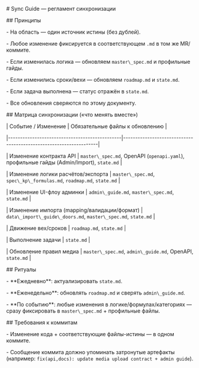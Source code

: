 \# Sync Guide — регламент синхронизации



\## Принципы

\- На область — один источник истины (без дублей).

\- Любое изменение фиксируется в соответствующем `.md` в том же MR/коммите.

\- Если изменилась логика — обновляем `master\_spec.md` и профильные гайды.

\- Если изменились сроки/вехи — обновляем `roadmap.md` и `state.md`.

\- Если задача выполнена — статус отражён в `state.md`.

\- Все обновления сверяются по этому документу.



\## Матрица синхронизации («что менять вместе»)



| Событие / Изменение                           | Обязательные файлы к обновлению                                  |

|-----------------------------------------------|-------------------------------------------------------------------|

| Изменение контракта API                       | `master\_spec.md`, OpenAPI (`openapi.yaml`), профильные гайды (Admin/Import), `state.md` |

| Изменение логики расчётов/экспорта            | `master\_spec.md`, `spec\_kp\_formulas.md`, `roadmap.md`, `state.md` |

| Изменение UI-флоу админки                     | `admin\_guide.md`, `master\_spec.md`, `state.md`                    |

| Изменение импорта (mapping/валидации/формат)  | `data\_import\_guide\_doors.md`, `master\_spec.md`, `state.md`        |

| Движение вех/сроков                           | `roadmap.md`, `state.md`                                          |

| Выполнение задачи                             | `state.md`                                                        |

| Обновление правил медиа                       | `master\_spec.md`, `admin\_guide.md`, OpenAPI, `state.md`           |



\## Ритуалы

\- \*\*Ежедневно\*\*: актуализировать `state.md`.

\- \*\*Еженедельно\*\*: обновлять `roadmap.md` и сверять `admin\_guide.md`.

\- \*\*По событию\*\*: любые изменения в логике/формулах/категориях — сразу фиксировать в `master\_spec.md` + профильные файлы.



\## Требования к коммитам

\- Изменение кода + соответствующие файлы-истины — в одном коммите.

\- Сообщение коммита должно упоминать затронутые артефакты (например: `fix(api,docs): update media upload contract + admin guide`).






